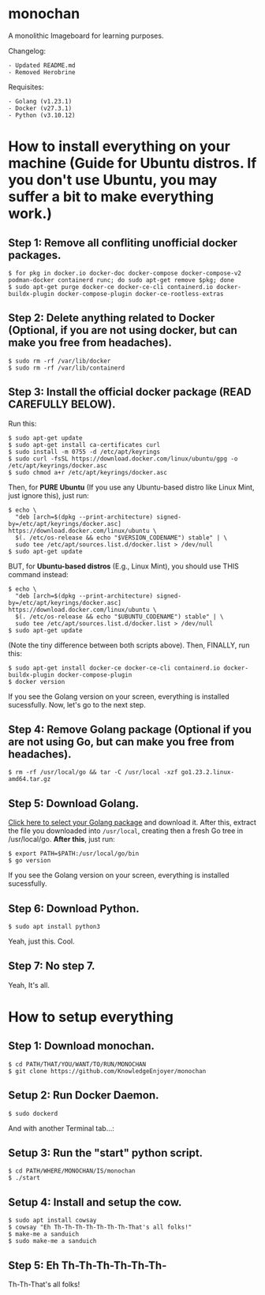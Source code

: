 # monochan

A monolithic Imageboard for learning purposes. 

Changelog:
```
- Updated README.md
- Removed Herobrine
```

Requisites:
```
- Golang (v1.23.1)
- Docker (v27.3.1)
- Python (v3.10.12)
```



# How to install everything on your machine (Guide for Ubuntu distros. If you don't use Ubuntu, you may suffer a bit to make everything work.)
## Step 1: Remove all confliting unofficial docker packages.
```
$ for pkg in docker.io docker-doc docker-compose docker-compose-v2 podman-docker containerd runc; do sudo apt-get remove $pkg; done
$ sudo apt-get purge docker-ce docker-ce-cli containerd.io docker-buildx-plugin docker-compose-plugin docker-ce-rootless-extras
```
## Step 2: Delete anything related to Docker (Optional, if you are not using docker, but can make you free from headaches).
```
$ sudo rm -rf /var/lib/docker
$ sudo rm -rf /var/lib/containerd
```
## Step 3: Install the official docker package (READ CAREFULLY BELOW).
Run this:
```
$ sudo apt-get update
$ sudo apt-get install ca-certificates curl
$ sudo install -m 0755 -d /etc/apt/keyrings
$ sudo curl -fsSL https://download.docker.com/linux/ubuntu/gpg -o /etc/apt/keyrings/docker.asc
$ sudo chmod a+r /etc/apt/keyrings/docker.asc
```
Then, for **PURE Ubuntu** (If you use any Ubuntu-based distro like Linux Mint, just ignore this), just run:
```
$ echo \
  "deb [arch=$(dpkg --print-architecture) signed-by=/etc/apt/keyrings/docker.asc] https://download.docker.com/linux/ubuntu \
  $(. /etc/os-release && echo "$VERSION_CODENAME") stable" | \
  sudo tee /etc/apt/sources.list.d/docker.list > /dev/null
$ sudo apt-get update
```
BUT, for **Ubuntu-based distros** (E.g., Linux Mint), you should use THIS command instead:
```
$ echo \
  "deb [arch=$(dpkg --print-architecture) signed-by=/etc/apt/keyrings/docker.asc] https://download.docker.com/linux/ubuntu \
  $(. /etc/os-release && echo "$UBUNTU_CODENAME") stable" | \
  sudo tee /etc/apt/sources.list.d/docker.list > /dev/null
$ sudo apt-get update
```
(Note the tiny difference between both scripts above).
Then, FINALLY, run this:
```
$ sudo apt-get install docker-ce docker-ce-cli containerd.io docker-buildx-plugin docker-compose-plugin
$ docker version
```
If you see the Golang version on your screen, everything is installed sucessfully. Now, let's go to the next step.

## Step 4: Remove Golang package (Optional if you are not using Go, but can make you free from headaches).
```
$ rm -rf /usr/local/go && tar -C /usr/local -xzf go1.23.2.linux-amd64.tar.gz
```
## Step 5: Download Golang.
[Click here to select your Golang package](https://go.dev/dl/) and download it. After this, extract the file you downloaded into `/usr/local`, creating then a fresh Go tree in /usr/local/go.
**After this**, just run:
```
$ export PATH=$PATH:/usr/local/go/bin
$ go version
```
If you see the Golang version on your screen, everything is installed sucessfully.
## Step 6: Download Python.
```
$ sudo apt install python3
```
Yeah, just this. Cool.
## Step 7: No step 7.
Yeah, It's all.

# How to setup everything
## Step 1: Download monochan.
```
$ cd PATH/THAT/YOU/WANT/TO/RUN/MONOCHAN
$ git clone https://github.com/KnowledgeEnjoyer/monochan
```
## Setup 2: Run Docker Daemon.
```
$ sudo dockerd
```
And with another Terminal tab...:
## Setup 3: Run the "start" python script.
```
$ cd PATH/WHERE/MONOCHAN/IS/monochan
$ ./start
```
## Setup 4: Install and setup the cow.
```
$ sudo apt install cowsay
$ cowsay "Eh Th-Th-Th-Th-Th-Th-Th-That's all folks!"
$ make-me a sanduich
$ sudo make-me a sanduich
```
## Step 5: Eh Th-Th-Th-Th-Th-Th-
Th-Th-That's all folks!

